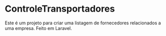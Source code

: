# ControleTransportadores
Este é um projeto para criar uma listagem de fornecedores relacionados a uma empresa. Feito em Laravel.
